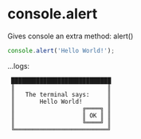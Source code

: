 console.alert
=============

Gives console an extra method: alert()

```JavaScript
console.alert('Hello World!');
```

...logs:

```
 ████████████████████████████
 ║                          ║
 ║   The terminal says:     ║
 ║       Hello World!       ║
 ║                   ╔════╗ ║
 ║                   ║ OK ║ ║
 ║                   ╚════╝ ║
 ╚══════════════════════════╝
```